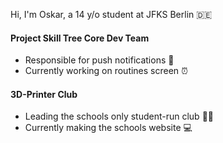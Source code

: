 Hi, I'm Oskar, a 14 y/o student at JFKS Berlin 🇩🇪
#### Project Skill Tree Core Dev Team
- Responsible for push notifications 🔔
- Currently working on routines screen ⏰
#### 3D-Printer Club
- Leading the schools only student-run club 👨‍💻
- Currently making the schools website 💻
<!---
SomeKiwi/SomeKiwi is a ✨ special ✨ repository because its `README.md` (this file) appears on your GitHub profile.
You can click the Preview link to take a look at your changes.
--->
